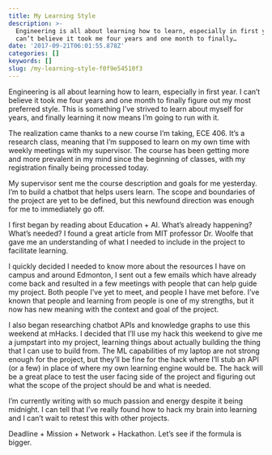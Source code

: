 ```yaml
---
title: My Learning Style
description: >-
  Engineering is all about learning how to learn, especially in first year. I
  can’t believe it took me four years and one month to finally…
date: '2017-09-21T06:01:55.878Z'
categories: []
keywords: []
slug: /my-learning-style-f0f9e54510f3
---
```


Engineering is all about learning how to learn, especially in first year. I can’t believe it took me four years and one month to finally figure out my most preferred style. This is something I’ve strived to learn about myself for years, and finally learning it now means I’m going to run with it.

The realization came thanks to a new course I’m taking, ECE 406. It’s a research class, meaning that I’m supposed to learn on my own time with weekly meetings with my supervisor. The course has been getting more and more prevalent in my mind since the beginning of classes, with my registration finally being processed today.

My supervisor sent me the course description and goals for me yesterday. I’m to build a chatbot that helps users learn. The scope and boundaries of the project are yet to be defined, but this newfound direction was enough for me to immediately go off.

I first began by reading about Education + AI. What’s already happening? What’s needed? I found a great article from MIT professor Dr. Woolfe that gave me an understanding of what I needed to include in the project to facilitate learning.

I quickly decided I needed to know more about the resources I have on campus and around Edmonton, I sent out a few emails which have already come back and resulted in a few meetings with people that can help guide my project. Both people I’ve yet to meet, and people I have met before. I’ve known that people and learning from people is one of my strengths, but it now has new meaning with the context and goal of the project.

I also began researching chatbot APIs and knowledge graphs to use this weekend at mHacks. I decided that I’ll use my hack this weekend to give me a jumpstart into my project, learning things about actually building the thing that I can use to build from. The ML capabilities of my laptop are not strong enough for the project, but they’ll be fine for the hack where I’ll stub an API (or a few) in place of where my own learning engine would be. The hack will be a great place to test the user facing side of the project and figuring out what the scope of the project should be and what is needed.

I’m currently writing with so much passion and energy despite it being midnight. I can tell that I’ve really found how to hack my brain into learning and I can’t wait to retest this with other projects.

Deadline + Mission + Network + Hackathon. Let’s see if the formula is bigger.